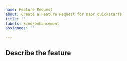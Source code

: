 ```yaml
---
name: Feature Request
about: Create a Feature Request for Dapr quickstarts
title: ''
labels: kind/enhancement
assignees: ''

---
```


<!-- Note: this issue queue is for features specifically in quickstart tutorials. If you are trying to request a feature with dapr itself please do so here: https://github.com/dapr/dapr/issues/new -->

<!-- If you are just looking for help running the tutorials, you can head over to our community discord for quicker response times: https://aka.ms/dapr-discord -->

## Describe the feature
